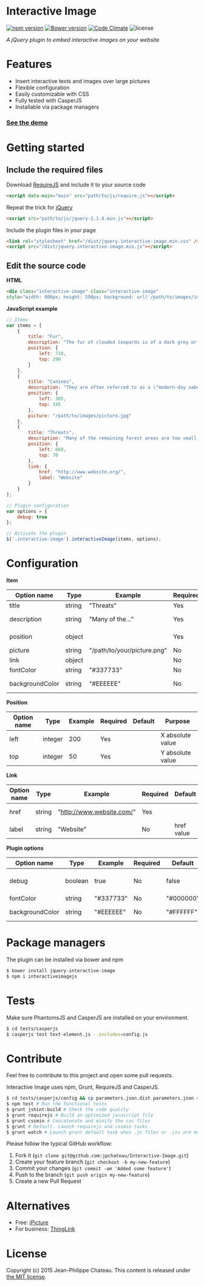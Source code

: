 # Interactive Image

[![npm version](https://badge.fury.io/js/interactiveimagejs.svg)](http://badge.fury.io/js/interactiveimagejs)
[![Bower version](https://badge.fury.io/bo/jquery-interactive-image.svg)](http://badge.fury.io/bo/jquery-interactive-image)
[![Code Climate](https://codeclimate.com/github/jpchateau/Interactive-Image/badges/gpa.svg)](https://codeclimate.com/github/jpchateau/Interactive-Image)
![license](http://img.shields.io/badge/license-MIT-brightgreen.svg?style=flat)

*A jQuery plugin to embed interactive images on your website*

# Features

- Insert interactive texts and images over large pictures
- Flexible configuration
- Easily customizable with CSS
- Fully tested with CasperJS
- Installable via package managers


### [See the demo](http://www.jpchateau.com/demo/interactive-image)

# Getting started

## Include the required files

Download [RequireJS](http://requirejs.org/docs/download.html) and include it to your source code
```html
<script data-main="main" src="path/to/js/require.js"></script>
```

Repeat the trick for [jQuery](https://jquery.com/download/)
```html
<script src="path/to/js/jquery-2.1.4.min.js"></script>
```

Include the plugin files in your page
```html
<link rel="stylesheet" href="/dist/jquery.interactive-image.min.css" />
<script src="/dist/jquery.interactive-image.min.js"></script>
```

## Edit the source code

**HTML**

```html
<div class="interactive-image" class="interactive-image"
style="width: 900px; height: 598px; background: url('/path/to/images/image.jpg');"></div>
```

**JavaScript example**

```javascript
// Items
var items = [
    {
        title: "Fur",
        description: "The fur of clouded leopards is of a dark grey or ochreous...",
        position: {
            left: 710,
            top: 290
        }
    },
    {
        title: "Canines",
        description: "They are often referred to as a \"modern-day saber tooth\"...",
        position: {
            left: 305,
            top: 345
        },
        picture: "/path/to/images/picture.jpg"
    },
    {
        title: "Threats",
        description: "Many of the remaining forest areas are too small to ensure...",
        position: {
            left: 660,
            top: 70
        },
        link: {
            href: "http://www.website.org/",
            label: "Website"
        }
    }
];

// Plugin configuration
var options = {
    debug: true
};

// Activate the plugin
$('.interactive-image').interactiveImage(items, options);
```

# Configuration

**Item**

| Option name     | Type    | Example                     | Required | Default   | Purpose          |
| --------------- | ------- | --------------------------- | -------- | --------- | ---------------- |
| title           | string  | "Threats"                   | Yes      |           | Title            |
| description     | string  | "Many of the..."            | Yes      |           | Descriptive text |
| position        | object  |                             | Yes      |           | Marker position  |
| picture         | string  | "/path/to/your/picture.png" | No       |           | Illustration     |
| link            | object  |                             | No       |           | Link             |
| fontColor       | string  | "#337733"                   | No       | "#000000" | Text color       |
| backgroundColor | string  | "#EEEEEE"                   | No       | "#FFFFFF" | Background color |

**Position**

| Option name     | Type    | Example | Required | Default | Purpose          |
| --------------- | ------- | ------- | -------- | ------- | ---------------- |
| left            | integer | 200     | Yes      |         | X absolute value |
| top             | integer | 50      | Yes      |         | Y absolute value |

**Link**

| Option name     | Type    | Example                   | Required | Default    | Purpose        |
| --------------- | ------- | ------------------------- | -------- | ---------- | -------------- |
| href            | string  | "http://www.website.com/" | Yes      |            | href attribute |
| label           | string  | "Website"                 | No       | href value | Label          |

**Plugin options**

| Option name     | Type    | Example   | Required | Default   | Purpose                 |
| --------------- | ------- | --------- | -------- | --------- | ----------------------- |
| debug           | boolean | true      | No       | false     | Logs enabled in console |
| fontColor       | string  | "#337733" | No       | "#000000" | Text color              |
| backgroundColor | string  | "#EEEEEE" | No       | "#FFFFFF" | Background color        |


# Package managers

The plugin can be installed via bower and npm

```bash
$ bower install jquery-interactive-image
$ npm i interactiveimagejs
```

# Tests

Make sure PhantomsJS and CasperJS are installed on your environment.

```bash
$ cd tests/casperjs
$ casperjs test text-element.js --includes=config.js
```

# Contribute

Feel free to contribute to this project and open some pull requests.

Interactive Image uses npm, Grunt, RequireJS and CasperJS.

```bash
$ cd tests/casperjs/config && cp parameters.json.dist parameters.json # Create a local parameters file
$ npm test # Run the functional tests
$ grunt jshint:build # Check the code quality
$ grunt requirejs # Build an optimized javascript file
$ grunt cssmin # Concatenate and minify the css files
$ grunt # Default. Launch requirejs and cssmin tasks
$ grunt watch # Launch grunt default task when .js files or .css are modified
```

Please follow the typical GitHub workflow:

1. Fork it (`git clone git@github.com:jpchateau/Interactive-Image.git`)
2. Create your feature branch (`git checkout -b my-new-feature`)
3. Commit your changes (`git commit -am 'Added some feature'`)
4. Push to the branch (`git push origin my-new-feature`)
5. Create a new Pull Request


# Alternatives

* Free: [iPicture](http://ipicture-square.justmybit.com/)
* For business: [ThingLink](https://www.thinglink.com/)


# License

Copyright (c) 2015 Jean-Philippe Chateau.
This content is released under [the MIT license](https://github.com/jpchateau/Interactive-Image/blob/master/LICENSE).
